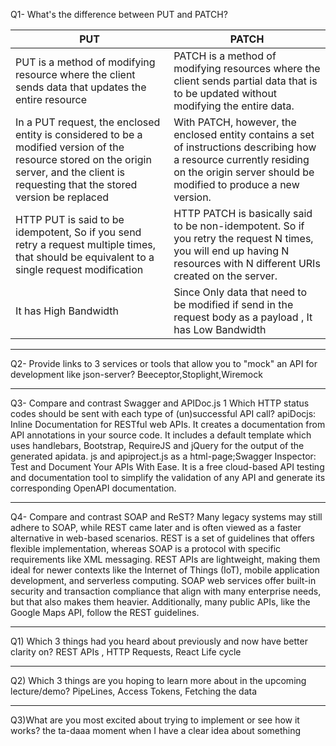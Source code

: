 Q1- What's the difference between PUT and PATCH?

| PUT | PATCH |
| --- | ----------- |
|PUT is a method of modifying resource where the client sends data that updates the entire resource| PATCH is a method of modifying resources where the client sends partial data that is to be updated without modifying the entire data. |
| In a PUT request, the enclosed entity is considered to be a modified version of the resource stored on the origin server, and the client is requesting that the stored version be replaced | With PATCH, however, the enclosed entity contains a set of instructions describing how a resource currently residing on the origin server should be modified to produce a new version.|
| HTTP PUT is said to be idempotent, So if you send retry a request multiple times, that should be equivalent to a single request modification |  HTTP PATCH is basically said to be non-idempotent. So if you retry the request N times, you will end up having N resources with N different URIs created on the server.|
|It has High Bandwidth | Since Only data that need to be modified if send in the request body as a payload , It has Low Bandwidth  |

---

Q2- Provide links to 3 services or tools that allow you to "mock" an API for development like json-server?
Beeceptor,Stoplight,Wiremock

--- 

Q3- Compare and contrast Swagger and APIDoc.js 1 Which HTTP status codes should be sent with each type of (un)successful API call?
apiDocjs: Inline Documentation for RESTful web APIs. It creates a documentation from API annotations in your source code.
It includes a default template which uses handlebars, Bootstrap, RequireJS and jQuery for the output of the generated apidata.
js and apiproject.js as a html-page;Swagger Inspector: Test and Document Your APIs With Ease. It is a free cloud-based
API testing and documentation tool to simplify the validation of any API and generate its corresponding OpenAPI documentation. 

---

Q4- Compare and contrast SOAP and ReST?
Many legacy systems may still adhere to SOAP, while REST came later and is often viewed as a faster alternative in web-based scenarios. REST is a set of guidelines that offers flexible implementation, whereas SOAP is a protocol with specific requirements like XML messaging.
REST APIs are lightweight, making them ideal for newer contexts like the Internet of Things (IoT), mobile application development, and serverless computing. SOAP web services offer built-in security and transaction compliance that align with many enterprise needs, but that also makes them heavier. Additionally, many public APIs, like the Google Maps API, follow the REST guidelines.

---

Q1) Which 3 things had you heard about previously and now have better clarity on? 
REST APIs , HTTP Requests, React Life cycle

---

Q2) Which 3 things are you hoping to learn more about in the upcoming lecture/demo?
PipeLines, Access Tokens, Fetching the data

---

Q3)What are you most excited about trying to implement or see how it works?
the ta-daaa moment when I have a clear idea about something
